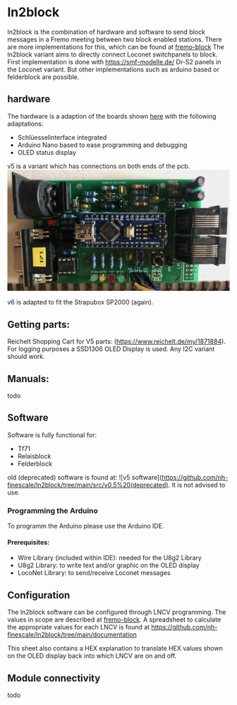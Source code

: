 # ln2block

ln2block is the combination of hardware and software to send block messages in a Fremo meeting between two block enabled stations. There are more implementations for this, which can be found at [fremo-block](http://fremo-block.sourceforge.net/) The ln2block variant aims to directly connect Loconet switchpanels to block. First implementation is done with https://smf-modelle.de/ Dr-S2 panels in the Loconet variant. But other implementations such as arduino based or felderblock are possible.

## hardware

The hardware is a adaption of the boards shown [here](http://fremo-block.sourceforge.net/Loconet2Block/index.html) with the following adaptations:
- Schlüesselinterface integrated
- Arduino Nano based to ease programming and debugging
- OLED status display

v5 is a variant which has connections on both ends of the pcb.
![v5 prototype](https://raw.githubusercontent.com/nh-finescale/ln2block/main/documentation/img/ln2bv5.jpeg)

v6 is adapted to fit the Strapubox SP2000 (again).

## Getting parts:

Reichelt Shopping Cart for V5 parts: (https://www.reichelt.de/my/1871884). For logging purposes a SSD1306 OLED Display is used. Any I2C variant should work.

## Manuals:

todo

## Software

Software is fully functional for:
* Tf71
* Relaisblock
* Felderblock

old (deprecated) software is found at: ![v5 software](https://github.com/nh-finescale/ln2block/tree/main/src/v0.5%20(deprecated). It is not advised to use.

### Programming the Arduino

To programm the Arduino please use the Arduino IDE.

#### Prerequisites:
* Wire Library (included within IDE): needed for the U8g2 Library
* U8g2 Library: to write text and/or graphic on the OLED display
* LocoNet Library: to send/receive Loconet messages

## Configuration

The ln2block software can be configured through LNCV programming. The values in scope are described at [fremo-block](http://fremo-block.sourceforge.net/Loconet2Block/config.html).
A spreadsheet to calculate the appropriate values for each LNCV is found at https://github.com/nh-finescale/ln2block/tree/main/documentation

This sheet also contains a HEX explanation to translate HEX values shown on the OLED display back into which LNCV are on and off.

## Module connectivity

todo
